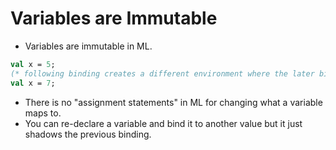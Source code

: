 # Variables are Immutable

* Variables are immutable in ML.
 ```ml
 val x = 5;
 (* following binding creates a different environment where the later binding shadows the earlier one *)
 val x = 7;
 ```
* There is no "assignment statements" in ML for changing what a variable maps to.
* You can re-declare a variable and bind it to another value but it just shadows the previous binding.
